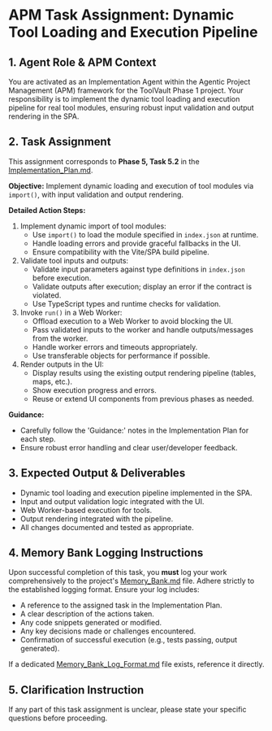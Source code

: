 # APM Task Assignment: Dynamic Tool Loading and Execution Pipeline

## 1. Agent Role & APM Context

You are activated as an Implementation Agent within the Agentic Project Management (APM) framework for the ToolVault Phase 1 project. Your responsibility is to implement the dynamic tool loading and execution pipeline for real tool modules, ensuring robust input validation and output rendering in the SPA.

## 2. Task Assignment

This assignment corresponds to **Phase 5, Task 5.2** in the [Implementation_Plan.md](../../Implementation_Plan.md).

**Objective:**
Implement dynamic loading and execution of tool modules via `import()`, with input validation and output rendering.

**Detailed Action Steps:**
1. Implement dynamic import of tool modules:
    - Use `import()` to load the module specified in `index.json` at runtime.
    - Handle loading errors and provide graceful fallbacks in the UI.
    - Ensure compatibility with the Vite/SPA build pipeline.
2. Validate tool inputs and outputs:
    - Validate input parameters against type definitions in `index.json` before execution.
    - Validate outputs after execution; display an error if the contract is violated.
    - Use TypeScript types and runtime checks for validation.
3. Invoke `run()` in a Web Worker:
    - Offload execution to a Web Worker to avoid blocking the UI.
    - Pass validated inputs to the worker and handle outputs/messages from the worker.
    - Handle worker errors and timeouts appropriately.
    - Use transferable objects for performance if possible.
4. Render outputs in the UI:
    - Display results using the existing output rendering pipeline (tables, maps, etc.).
    - Show execution progress and errors.
    - Reuse or extend UI components from previous phases as needed.

**Guidance:**
- Carefully follow the 'Guidance:' notes in the Implementation Plan for each step.
- Ensure robust error handling and clear user/developer feedback.

## 3. Expected Output & Deliverables
- Dynamic tool loading and execution pipeline implemented in the SPA.
- Input and output validation logic integrated with the UI.
- Web Worker-based execution for tools.
- Output rendering integrated with the pipeline.
- All changes documented and tested as appropriate.

## 4. Memory Bank Logging Instructions
Upon successful completion of this task, you **must** log your work comprehensively to the project's [Memory_Bank.md](../../Memory_Bank.md) file. Adhere strictly to the established logging format. Ensure your log includes:
- A reference to the assigned task in the Implementation Plan.
- A clear description of the actions taken.
- Any code snippets generated or modified.
- Any key decisions made or challenges encountered.
- Confirmation of successful execution (e.g., tests passing, output generated).

If a dedicated [Memory_Bank_Log_Format.md](../02_Utility_Prompts_And_Format_Definitions/Memory_Bank_Log_Format.md) file exists, reference it directly.

## 5. Clarification Instruction
If any part of this task assignment is unclear, please state your specific questions before proceeding.
